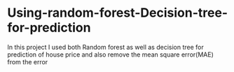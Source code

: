 # Using-random-forest-Decision-tree-for-prediction
In this project I used both Random forest as well as decision tree for prediction of house price and also remove the mean square error(MAE) from the error
